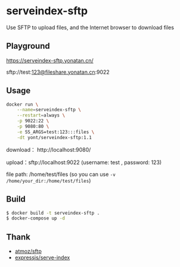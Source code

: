 # serveindex-sftp

Use SFTP to upload files, and the Internet browser to download files

## Playground

https://serveindex-sftp.yonatan.cn/

sftp://test:123@fileshare.yonatan.cn:9022

## Usage

```bash
docker run \
    --name=serveindex-sftp \
    --restart=always \
    -p 9022:22 \
    -p 9080:80 \
    -e SS_ARGS=test:123:::files \
    -dt yont/serveindex-sftp:1.1
```

download： http://localhost:9080/

upload：sftp://localhost:9022 (username: test , password: 123)

file path: /home/test/files (so you can use `-v /home/your_dir:/home/test/files`)

## Build

```bash
$ docker build -t serveindex-sftp .
$ docker-compose up -d
```

## Thank

- [atmoz/sftp](https://github.com/atmoz/sftp)
- [expressjs/serve-index](https://github.com/expressjs/serve-index)
